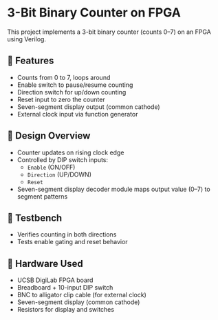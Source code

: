 # 3-Bit Binary Counter on FPGA

This project implements a 3-bit binary counter (counts 0–7) on an FPGA using Verilog.

## 🔧 Features
- Counts from 0 to 7, loops around
- Enable switch to pause/resume counting
- Direction switch for up/down counting
- Reset input to zero the counter
- Seven-segment display output (common cathode)
- External clock input via function generator

## 🧠 Design Overview
- Counter updates on rising clock edge
- Controlled by DIP switch inputs:
  - `Enable` (ON/OFF)
  - `Direction` (UP/DOWN)
  - `Reset`
- Seven-segment display decoder module maps output value (0–7) to segment patterns

## 🧪 Testbench
- Verifies counting in both directions
- Tests enable gating and reset behavior


## 🔩 Hardware Used
- UCSB DigiLab FPGA board
- Breadboard + 10-input DIP switch
- BNC to alligator clip cable (for external clock)
- Seven-segment display (common cathode)
- Resistors for display and switches
